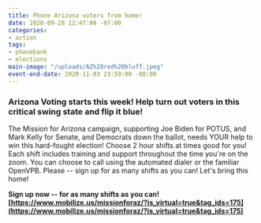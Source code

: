 ```yaml
---
title: Phone Arizona voters from home!
date: 2020-09-28 12:47:00 -07:00
categories:
- action
tags:
- phonebank
- elections
main-image: "/uploads/AZ%20red%20bluff.jpeg"
event-end-date: 2020-11-03 23:59:00 -08:00
---
```


### Arizona Voting starts this week! Help turn out voters in this critical swing state and  flip it blue!

The Mission for Arizona campaign, supporting Joe Biden for POTUS, and Mark Kelly for Senate, and Democrats down the ballot, needs YOUR help to win this hard-fought election! Choose 2 hour shifts at times good for you! Each shift includes training and support throughout the time you're on the zoom.  You can choose to call using the automated dialer or the familiar OpenVPB.  Please -- sign up for as many shifts as you can! Let's bring this home!

**Sign up now -- for as many shifts as you can!  [https://www.mobilize.us/missionforaz/?is_virtual=true&tag_ids=175](https://www.mobilize.us/missionforaz/?is_virtual=true&tag_ids=175)**